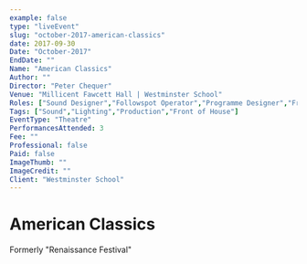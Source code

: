 ```yaml
---
example: false
type: "liveEvent"
slug: "october-2017-american-classics"
date: 2017-09-30
Date: "October-2017"
EndDate: ""
Name: "American Classics"
Author: ""
Director: "Peter Chequer"
Venue: "Millicent Fawcett Hall | Westminster School"
Roles: ["Sound Designer","Followspot Operator","Programme Designer","Front of House Manager"]
Tags: ["Sound","Lighting","Production","Front of House"]
EventType: "Theatre"
PerformancesAttended: 3
Fee: ""
Professional: false
Paid: false
ImageThumb: ""
ImageCredit: ""
Client: "Westminster School"
---
```


# American Classics

Formerly "Renaissance Festival"
